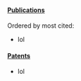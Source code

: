 <!-- ---
layout: page
title: publications 
permalink: /publications/
--- -->

#### <a href="https://scholar.google.com/scholar?q=curtis+hu">Publications</a>
Ordered by most cited:
- lol

#### <a href="https://patents.google.com/?inventor=Curtis+Hu">Patents</a>
- lol